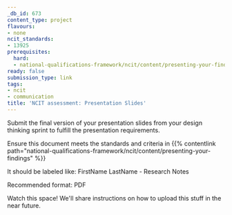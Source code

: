 ```yaml
---
_db_id: 673
content_type: project
flavours:
- none
ncit_standards:
- 13925
prerequisites:
  hard:
  - national-qualifications-framework/ncit/content/presenting-your-findings
ready: false
submission_type: link
tags:
- ncit
- communication
title: 'NCIT assessment: Presentation Slides'
---
```


Submit the final version of your presentation slides from your design thinking sprint to fulfill the presentation requirements.

Ensure this document meets the standards and criteria in {{% contentlink path="national-qualifications-framework/ncit/content/presenting-your-findings" %}}

It should be labeled like: FirstName LastName - Research Notes

Recommended format: PDF

Watch this space! We'll share instructions on how to upload this stuff in the near future.